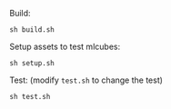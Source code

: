 Build:

```
sh build.sh
```

Setup assets to test mlcubes:

```
sh setup.sh
```

Test: (modify `test.sh` to change the test)

```
sh test.sh
```
